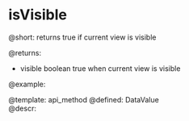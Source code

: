 isVisible
=============


@short:
	returns true if current view is visible



@returns:
- visible      boolean    true when current view is visible	

@example:


@template:	api_method
@defined:	DataValue	
@descr:


